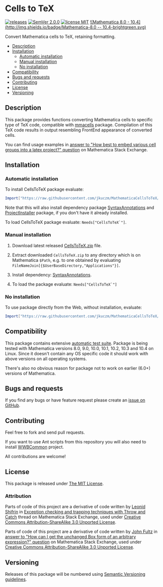 # Cells to TeX

[![releases](http://img.shields.io/github/release/jkuczm/MathematicaCellsToTeX.svg)](https://github.com/jkuczm/MathematicaCellsToTeX/releases)
[![SemVer 2.0.0](http://img.shields.io/badge/SemVer-2.0.0-brightgreen.svg)](http://semver.org/spec/v2.0.0.html)
[![license MIT](http://img.shields.io/badge/license-MIT-blue.svg)](https://github.com/jkuczm/MathematicaCellsToTeX/blob/master/LICENSE)
[![Mathematica 8.0 - 10.4](http://img.shields.io/badge/Mathematica-8.0 -- 10.4-brightgreen.svg)](#compatibility)


Convert Mathematica cells to TeX, retaining formatting.


* [Description](#description)
* [Installation](#installation)
    * [Automatic installation](#automatic-installation)
    * [Manual installation](#manual-installation)
    * [No installation](#no-installation)
* [Compatibility](#compatibility)
* [Bugs and requests](#bugs-and-requests)
* [Contributing](#contributing)
* [License](#license)
* [Versioning](#versioning)



## Description

This package provides functions converting Mathematica cells to specific type
of TeX code, compatible with [mmacells](https://github.com/jkuczm/mmacells)
package. Compilation of this TeX code results in output resembling FrontEnd
appearance of converted cells.

You can find usage examples in
[answer to "How best to embed various cell groups into a latex project?" question](http://mathematica.stackexchange.com/a/73589/14303)
on Mathematica Stack Exchange.



## Installation


### Automatic installation

To install CellsToTeX package evaluate:
```Mathematica
Import["https://raw.githubusercontent.com/jkuczm/MathematicaCellsToTeX/master/BootstrapInstall.m"]
```

Note that this will also install dependency package
[SyntaxAnnotations](https://github.com/jkuczm/MathematicaSyntaxAnnotations)
and
[ProjectInstaller](https://github.com/lshifr/ProjectInstaller)
package, if you don't have it already installed.

To load CellsToTeX package evaluate: ``Needs["CellsToTeX`"]``.


### Manual installation

1. Download latest released
   [CellsToTeX.zip](https://github.com/jkuczm/MathematicaCellsToTeX/releases/download/v0.1.4/CellsToTeX.zip)
   file.

2. Extract downloaded `CellsToTeX.zip` to any directory which is on
   Mathematica `$Path`, e.g. to one obtained by evaluating
   `FileNameJoin[{$UserBaseDirectory,"Applications"}]`.

3. Install dependency:
   [SyntaxAnnotations](https://github.com/jkuczm/MathematicaSyntaxAnnotations).

4. To load the package evaluate: ``Needs["CellsToTeX`"]``


### No installation

To use package directly from the Web, without installation, evaluate:
```Mathematica
Import["https://raw.githubusercontent.com/jkuczm/MathematicaCellsToTeX/master/NoInstall.m"]
```



## Compatibility

This package contains extensive
[automatic test suite](https://github.com/jkuczm/MathematicaCellsToTeX/tree/master/CellsToTeX/Tests).
Package is being tested with Mathematica versions 8.0, 9.0, 10.0, 10.1, 10.2,
10.3 and 10.4 on Linux. Since it doesn't contain any OS specific code it should
work with above versions on all operating systems.

There's also no obvious reason for package not to work on earlier (6.0+)
versions of Mathematica.



## Bugs and requests

If you find any bugs or have feature request please create an
[issue on GitHub](https://github.com/jkuczm/MathematicaCellsToTeX/issues).



## Contributing

Feel free to fork and send pull requests.

If you want to use Ant scripts from this repository you will also need to
install [WWBCommon](https://github.com/jkuczm/WWBCommon) project.

All contributions are welcome!



## License

This package is released under
[The MIT License](https://github.com/jkuczm/MathematicaCellsToTeX/blob/master/LICENSE).


### Attribution

Parts of code of this project are a derivative of code written by
[Leonid Shifrin](http://mathematica.stackexchange.com/users/81/leonid-shifrin)
in
[Exception checking and trapping techniques with Throw and Catch](http://mathematica.stackexchange.com/a/635/14303)
thread on Mathematica Stack Exchange, used under
[Creative Commons Attribution-ShareAlike 3.0 Unported License](http://creativecommons.org/licenses/by-sa/3.0/).

Parts of code of this project are a derivative of code written by
[John Fultz](http://mathematica.stackexchange.com/users/309/john-fultz) in
[answer to "How can I get the unchanged Box form of an arbitrary expression?" question](http://mathematica.stackexchange.com/a/13371/14303)
on Mathematica Stack Exchange, used under
[Creative Commons Attribution-ShareAlike 3.0 Unported License](http://creativecommons.org/licenses/by-sa/3.0/).



## Versioning

Releases of this package will be numbered using
[Semantic Versioning guidelines](http://semver.org/).
